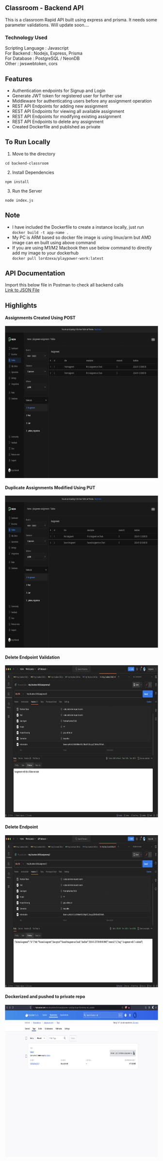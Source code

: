 ## Classroom - Backend API
This is a classroom Rapid API built using express and prisma. It needs some parameter validations. Will update soon....

### Technology Used
Scripting Language : Javascript </br>
For Backend : Nodejs, Express, Prisma </br>
For Database : PostgreSQL / NeonDB </br>
Other : jwswebtoken, cors </br>

## Features
- Authentication endpoints for Signup and Login
- Generate JWT token for registered user for further use
- Middleware for authenticating users before any assignment operation
- REST API Endpoints for adding new assignment
- REST API Endpoints for viewing all available assignment
- REST API Endpoints for modifying existing assignment
- REST API Endpoints to delete any assignment
- Created Dockerfile and published as private

## To Run Locally
1. Move to the directory
```
cd backend-classroom
```
2. Install Dependencies
```
npm install
```
3. Run the Server
```
node index.js
```
## Note
- I have included the Dockerfile to create a instance locally,  just run</br>
`docker build -t app-name .`
- My PC is ARM based so docker file image is using linux/arm but AMD image can en built using above command
- If you are using M1/M2 Macbook then use below command to directly add my image to your dockerhub </br>
`docker pull lordzexa/playpower-work:latest`

## API Documentation
Import this below file in Postman to check all backend calls</br>
[Link to JSON File](./postman-collection/Playpower_labs.postman_collection.json)

## Highlights

<h4>Assignments Created Using POST</h4>
<img width="900px" height="500px" src="./images/initial-assignment.jpeg">

<h4>Duplicate Assignments Modified Using PUT</h4>
<img width="900px" height="500px" src="./images/assignment-modified.jpeg">

<h4>Delete Endpoint Validation</h4>
<img width="900px" height="500px" src="./images/delete-endpoint-validatio.jpeg">

<h4>Delete Endpoint</h4>
<img width="900px" height="500px" src="./images/delete-endpoint.jpeg">

<h4>Dockerized and pushed to private repo</h4>
<img width="900px" height="500px" src="./images/docker-push.jpeg">
